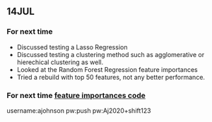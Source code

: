 
## 14JUL
### For next time
- Discussed testing a Lasso Regression 
- Discussed testing a clustering method such as agglomerative or hierechical clustering as well.
- Looked at the Random Forest Regression feature importances
- Tried a rebuild with top 50 features, not any better performance.

### For next time [feature importances code](https://github.com/AVJdataminer/pathsun/blob/master/notebooks/Pathrise_DW_outdated.ipynb)

username:ajohnson
pw:push
pw:Aj2020+shift123

<!--stackedit_data:
eyJoaXN0b3J5IjpbLTQ5MTcyNDMwOSwtMTI4MzE4MzU5Ml19
-->